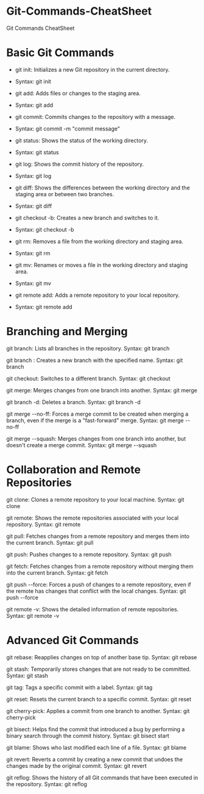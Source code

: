 # Git-Commands-CheatSheet
Git Commands CheatSheet

# Basic Git Commands
- git init: Initializes a new Git repository in the current directory.
- Syntax: git init

- git add: Adds files or changes to the staging area.
- Syntax: git add <file or directory>

- git commit: Commits changes to the repository with a message.
- Syntax: git commit -m "commit message"

- git status: Shows the status of the working directory.
- Syntax: git status

- git log: Shows the commit history of the repository.
- Syntax: git log

- git diff: Shows the differences between the working directory and the staging area or between two branches.
- Syntax: git diff

- git checkout -b: Creates a new branch and switches to it.
- Syntax: git checkout -b <branch-name>

- git rm: Removes a file from the working directory and staging area.
- Syntax: git rm <file>

- git mv: Renames or moves a file in the working directory and staging area.
- Syntax: git mv <old-path> <new-path>

- git remote add: Adds a remote repository to your local repository.
- Syntax: git remote add <name> <remote-url>


# Branching and Merging
git branch: Lists all branches in the repository.
Syntax: git branch

git branch <branch-name>: Creates a new branch with the specified name.
Syntax: git branch <branch-name>

git checkout: Switches to a different branch.
Syntax: git checkout <branch-name>

git merge: Merges changes from one branch into another.
Syntax: git merge <branch-name>

git branch -d: Deletes a branch.
Syntax: git branch -d <branch-name>

git merge --no-ff: Forces a merge commit to be created when merging a branch, even if the merge is a "fast-forward" merge.
Syntax: git merge --no-ff <branch-name>

git merge --squash: Merges changes from one branch into another, but doesn't create a merge commit.
Syntax: git merge --squash <branch-name>

# Collaboration and Remote Repositories
git clone: Clones a remote repository to your local machine.
Syntax: git clone <remote-url>

git remote: Shows the remote repositories associated with your local repository.
Syntax: git remote

git pull: Fetches changes from a remote repository and merges them into the current branch.
Syntax: git pull <remote> <branch>

git push: Pushes changes to a remote repository.
Syntax: git push <remote> <branch>

git fetch: Fetches changes from a remote repository without merging them into the current branch.
Syntax: git fetch <remote>

git push --force: Forces a push of changes to a remote repository, even if the remote has changes that conflict with the local changes.
Syntax: git push --force <remote> <branch>

git remote -v: Shows the detailed information of remote repositories.
Syntax: git remote -v

# Advanced Git Commands
git rebase: Reapplies changes on top of another base tip.
Syntax: git rebase <base-branch>

git stash: Temporarily stores changes that are not ready to be committed.
Syntax: git stash

git tag: Tags a specific commit with a label.
Syntax: git tag <tag-name>

git reset: Resets the current branch to a specific commit.
Syntax: git reset <commit>

git cherry-pick: Applies a commit from one branch to another.
Syntax: git cherry-pick <commit>

git bisect: Helps find the commit that introduced a bug by performing a binary search through the commit history.
Syntax: git bisect start <bad-commit> <good-commit>

git blame: Shows who last modified each line of a file.
Syntax: git blame <file>

git revert: Reverts a commit by creating a new commit that undoes the changes made by the original commit.
Syntax: git revert <commit>

git reflog: Shows the history of all Git commands that have been executed in the repository.
Syntax: git reflog
